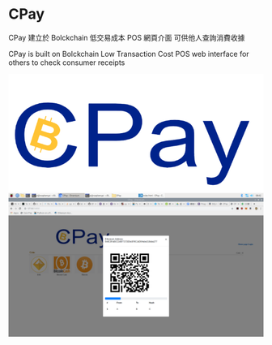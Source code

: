# CPay
CPay 建立於 Bolckchain 低交易成本 POS 網頁介面 可供他人查詢消費收據 

CPay is built on Bolckchain Low Transaction Cost POS web interface for others to check consumer receipts

![image](https://github.com/b24333666/CPay/blob/master/CPay-removebg-preview.png)
![image](https://github.com/b24333666/CPay/blob/master/home_page.png)

